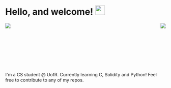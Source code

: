 # Hello, and welcome! <img src="https://raw.githubusercontent.com/MartinHeinz/MartinHeinz/master/wave.gif" width="30px">

<img align="right"  src="https://github-readme-stats.vercel.app/api/top-langs/?username=aleksagavric&layout=compact&theme=radical">
<img align="left"  src="https://github-readme-stats.vercel.app/api?username=aleksagavric&show_icons=true&theme=radical">

<br/><br/><br/><br/><br/><br/><br/><br/><br/>
I'm a CS student @ UofR. Currently learning C, Solidity and Python! Feel free to contribute to any of my repos. 
